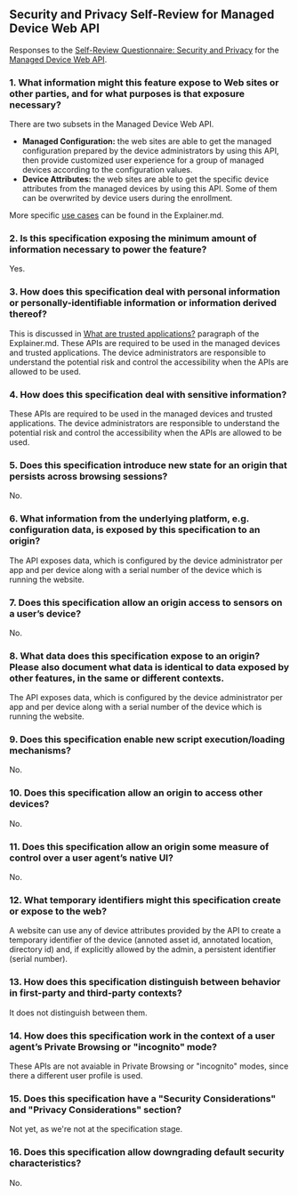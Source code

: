 ## Security and Privacy Self-Review for Managed Device Web API

Responses to the [Self-Review Questionnaire: Security and Privacy](https://www.w3.org/TR/security-privacy-questionnaire/) for the [Managed Device Web API](https://github.com/WICG/WebApiDevice).

### 1. What information might this feature expose to Web sites or other parties, and for what purposes is that exposure necessary?
There are two subsets in the Managed Device Web API.
- **Managed Configuration:** the web sites are able to get the managed configuration prepared by the device administrators by using this API, then provide customized user experience for a group of managed devices according to the configuration values.
- **Device Attributes:** the web sites are able to get the specific device attributes from the managed devices by using this API. Some of them can be overwrited by device users during the enrollment.

More specific [use cases](https://github.com/WICG/WebApiDevice/blob/master/Explainer.md) can be found in the Explainer.md.

### 2. Is this specification exposing the minimum amount of information necessary to power the feature?
Yes.

### 3. How does this specification deal with personal information or personally-identifiable information or information derived thereof?
This is discussed in [What are trusted applications?](https://github.com/WICG/WebApiDevice/blob/master/Explainer.md#what-are-trusted-applications) paragraph of the Explainer.md. These APIs are required to be used in the managed devices and trusted applications. The device administrators are responsible to understand the potential risk and control the accessibility when the APIs are allowed to be used.

### 4. How does this specification deal with sensitive information?
These APIs are required to be used in the managed devices and trusted applications. The device administrators are responsible to understand the potential risk and control the accessibility when the APIs are allowed to be used.

### 5. Does this specification introduce new state for an origin that persists across browsing sessions?
No.

### 6. What information from the underlying platform, e.g. configuration data, is exposed by this specification to an origin?
The API exposes data, which is configured by the device administrator per app and per device along with a serial number of the device which is running the website.

### 7. Does this specification allow an origin access to sensors on a user’s device?
No.

### 8. What data does this specification expose to an origin? Please also document what data is identical to data exposed by other features, in the same or different contexts.
The API exposes data, which is configured by the device administrator per app and per device along with a serial number of the device which is running the website.

### 9. Does this specification enable new script execution/loading mechanisms?
No.

### 10. Does this specification allow an origin to access other devices?
No.

### 11. Does this specification allow an origin some measure of control over a user agent’s native UI?
No.

### 12. What temporary identifiers might this  specification create or expose to the web?
A website can use any of device attributes provided by the API to create a temporary identifier of the device (annoted asset id, annotated location, directory id) and, if explicitly allowed by the admin, a persistent identifier (serial number).

### 13. How does this specification distinguish between behavior in first-party and third-party contexts?
It does not distinguish between them.

### 14. How does this specification work in the context of a user agent’s Private Browsing or "incognito" mode?
These APIs are not avaiable in Private Browsing or "incognito" modes, since there a different user profile is used.

### 15. Does this specification have a "Security Considerations" and "Privacy Considerations" section?
Not yet, as we're not at the specification stage.

### 16. Does this specification allow downgrading default security characteristics?
No.
